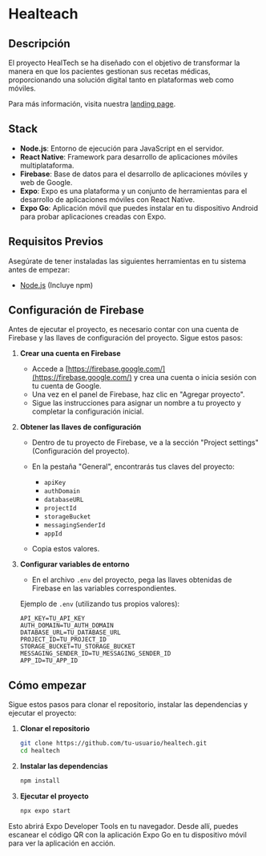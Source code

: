 # Healteach

## Descripción

El proyecto HealTech se ha diseñado con el objetivo de transformar la manera en que los pacientes gestionan sus recetas médicas, proporcionando una solución digital tanto en plataformas web como móviles.

Para más información, visita nuestra [landing page](https://healtech.codes).

## Stack

- **Node.js**: Entorno de ejecución para JavaScript en el servidor.
- **React Native**: Framework para desarrollo de aplicaciones móviles multiplataforma.
- **Firebase**: Base de datos para el desarrollo de aplicaciones móviles y web de Google.
- **Expo**: Expo es una plataforma y un conjunto de herramientas para el desarrollo de aplicaciones móviles con React Native.
- **Expo Go**: Aplicación móvil que puedes instalar en tu dispositivo Android para probar aplicaciones creadas con Expo.

## Requisitos Previos

Asegúrate de tener instaladas las siguientes herramientas en tu sistema antes de empezar:

- [Node.js](https://nodejs.org/) (Incluye npm)

## Configuración de Firebase

Antes de ejecutar el proyecto, es necesario contar con una cuenta de Firebase y las llaves de configuración del proyecto. Sigue estos pasos:

1. **Crear una cuenta en Firebase**

   - Accede a [https://firebase.google.com/](https://firebase.google.com/) y crea una cuenta o inicia sesión con tu cuenta de Google.
   - Una vez en el panel de Firebase, haz clic en "Agregar proyecto".
   - Sigue las instrucciones para asignar un nombre a tu proyecto y completar la configuración inicial.

2. **Obtener las llaves de configuración**

   - Dentro de tu proyecto de Firebase, ve a la sección "Project settings" (Configuración del proyecto).
   - En la pestaña "General", encontrarás tus claves del proyecto:

     - `apiKey`
     - `authDomain`
     - `databaseURL`
     - `projectId`
     - `storageBucket`
     - `messagingSenderId`
     - `appId`

   - Copia estos valores.

3. **Configurar variables de entorno**

   - En el archivo `.env` del proyecto, pega las llaves obtenidas de Firebase en las variables correspondientes.

   Ejemplo de `.env` (utilizando tus propios valores):

   ```env
   API_KEY=TU_API_KEY
   AUTH_DOMAIN=TU_AUTH_DOMAIN
   DATABASE_URL=TU_DATABASE_URL
   PROJECT_ID=TU_PROJECT_ID
   STORAGE_BUCKET=TU_STORAGE_BUCKET
   MESSAGING_SENDER_ID=TU_MESSAGING_SENDER_ID
   APP_ID=TU_APP_ID
   ```

## Cómo empezar

Sigue estos pasos para clonar el repositorio, instalar las dependencias y ejecutar el proyecto:

1. **Clonar el repositorio**

   ```sh
   git clone https://github.com/tu-usuario/healtech.git
   cd healtech
   ```

2. **Instalar las dependencias**

   ```sh
   npm install
   ```

3. **Ejecutar el proyecto**

   ```sh
   npx expo start
   ```

Esto abrirá Expo Developer Tools en tu navegador. Desde allí, puedes escanear el código QR con la aplicación Expo Go en tu dispositivo móvil para ver la aplicación en acción.
